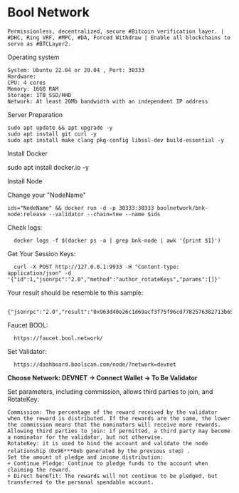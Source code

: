 # Bool Network

    Permissionless, decentralized, secure #Bitcoin verification layer. | #DHC, Ring VRF, #MPC, #DA, Forced Withdraw | Enable all blockchains to serve as #BTCLayer2.

    
Operating system

    System: Ubuntu 22.04 or 20.04 , Port: 30333
    Hardware:
    CPU: 4 cores
    Memory: 16GB RAM
    Storage: 1TB SSD/HHD
    Network: At least 20Mb bandwidth with an independent IP address

Server Preparation

    sudo apt update && apt upgrade -y
    sudo apt install git curl -y
    sudo apt install make clang pkg-config libssl-dev build-essential -y

Install Docker

   sudo apt install docker.io -y

Install Node

Change your "NodeName"

    ids="NodeName" && docker run -d -p 30333:30333 boolnetwork/bnk-node:release --validator --chain=tee --name $ids

Check logs:

      docker logs -f $(docker ps -a | grep bnk-node | awk '{print $1}')

Get Your Session Keys:

      curl -X POST http://127.0.0.1:9933 -H "Content-type: application/json" -d '{"id":1,"jsonrpc":"2.0","method":"author_rotateKeys","params":[]}'

Your result should be resemble to this sample:

      {"jsonrpc":"2.0","result":"0x963d40e26c1d69acf3f75f96cd7782576382713b650d2ea81f5c8dbeb3797e1f17df3a8ab0d3a2dc3218972fdebe47a4463523ae1bbc0a6c91f3b33ace76c0eb","id":1}

Faucet BOOL:

      https://faucet.bool.network/

Set Validator:

      https://dashboard.boolscan.com/node/?network=devnet

**Choose Network: DEVNET -> Connect Wallet -> To Be Validator**

Set parameters, including commission, allows third parties to join, and RotateKey:

    Commission: The percentage of the reward received by the validator when the reward is distributed. If the rewards are the same, the lower the commission means that the nominators will receive more rewards.
    Allowing third parties to join: if permitted, a third party may become a nominator for the validator, but not otherwise.
    RotateKey: it is used to bind the account and validate the node relationship（0x96***0eb generated by the previous step）.
    Set the amount of pledge and income distribution:
    + Continue Pledge: Continue to pledge funds to the account when claiming the reward.
    + Direct benefit: The rewards will not continue to be pledged, but transferred to the personal spendable account.
    
